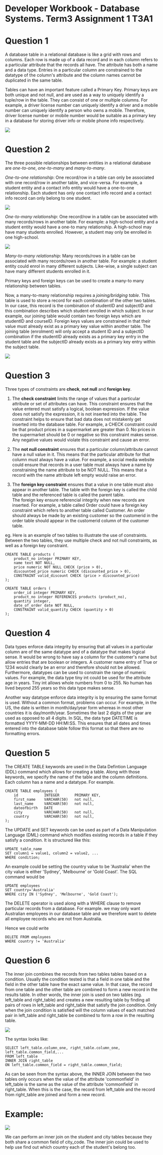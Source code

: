 # Developer Workbook - Database Systems. Term3 Assignment 1 T3A1

# Question 1

A database table in a relational database is like a grid with rows and columns. 
Each row is made up of a data record and in each column refers to a particular attribute that the records all have. The attribute has both a name and a data type.
Entries in a particular column are constrained to the datatype of the column's attribute and the column names cannot be duplicated in the same table. 

Tables can have an important feature called a Primary Key. Primary keys are both unique and not null, and are used as a way to uniquely identify a tuple/row in the table. 
They can consist of one or multiple columns. For example, a driver license number can uniquely identify a driver and a mobile number can uniquely identify a person who owns a mobile.
Therefore, driver license number or mobile number would be suitable as a primary key in a database for storing driver info or mobile phone info respectively.

![](Question1_PK.PNG)


# Question 2

The three possible relationships between entities in a relational database are *one-to-one*, *one-to-many* and *many-to-many*. 

*One-to-one relationship*: One record/row in a table can only be associated with one record/row in another table, and vice-versa.
For example, a student entity and a contact info entity would have a one-to-one relationship. Each student has only one contact info record and a contact info record
can only belong to one student.

![](Question2_one_to_one_relationship.PNG)

*One-to-many relationship*: One record/row in a table can be associated with many records/rows in another table.
For example: a high-school entity and a student entity would have a one-to many relationship. A high-school may have many students enrolled. However, a student may only be enrolled in one high-school.

![](Question2_one_to_many_relationship.PNG)


*Many-to-many relationship*: Many records/rows in a table can be associated with many records/rows in another table.
For example: a student entity could enrol in many different subjects. Like-wise, a single subject can have many different students enrolled in it.


Primary keys and foreign keys can be used to create a many-to many relationship between tables.

Now, a many-to-many relationship requires a *joining/bridging table*. This table is used to store a record for each combination of the other two tables.
In our case, this record is the combination of studentID and subjectID and this combination describes which student enrolled in which subject.
In our example, our joining table would contain two foreign keys which are studentID and courseID. Foreign keys values are constrained in that their value must already exist as a primary key value within another table.
The joining table (enrolment) will only accept a student ID and a subjectID combination if the studentID already exists as a primary key entry in the student table and the subjectID already exists as a primary key entry within the subject table.

![](Question2_many_to_many_relationship.PNG)

# Question 3

Three types of constraints are **check**, **not null** and **foreign key**.

1. The **check constraint** limits the range of values that a particular attribute or set of attributes can have. This constraint ensures that the value entered must satisfy a logical, boolean expression. If the value does not satisfy the expression, it is not inserted into the table.
The constraint helps to ensure that bad data does not mistakenly get inserted into the database table. For example, a CHECK constraint could be that product prices in a supermarket are greater than 0.
No prices in the supermarket should be 0 or negative so this constraint makes sense. Any negative values would violate this constraint and cause an error. 

2. The **not null constraint**  ensures that a particular column/attribute cannot have a null value in it. This means that the particular attribute for that column must always have a value.
For example, a social media website could ensure that records in a user table must always have a name by constraining the name attribute to be NOT NULL. 
This means that a record with the name attribute left empty would raise an error.

3. The **foreign key constraint**  ensures that a value in one table must also appear in another table. The table with the foreign key is called the child table and the referenced table is called the parent table.  
The foreign key ensure referencial integrity when new records are inserted.
For example, a table called Order could have a foreign key constraint which refers to another table called Customer.
An order should always be made by an existing customer so the customerid in the order table should appear in the customerid column of the customer table.


eg. Here is an example of two tables to illustrate the use of constraints. Between the two tables, they use multiple check and not null constraints, as well as a foreign key constraint.

```
CREATE TABLE products (
    product_no integer PRIMARY KEY,
    name text NOT NULL,
    price numeric NOT NULL CHECK (price > 0),
    discounted_price numeric CHECK (discounted_price > 0),
    CONSTRAINT valid_discount CHECK (price > discounted_price)
);

CREATE TABLE orders (
    order_id integer PRIMARY KEY,
    product_no integer REFERENCES products (product_no),
    quantity integer,
    date_of_order date NOT NULL,
    CONSTRAINT valid_quantity CHECK (quantity > 0)
);
```

# Question 4

Data types enforce data integrity by ensuring that all values in a particular column are of the same datatype and of a datatype that makes logical sense.
It would be wrong to have say a column for the customer's name but allow entries that are boolean or integers. A customer name entry of True or 1234 would clearly be an error and therefore should not be allowed.
Furthermore, datatypes can be used to constrain the range of numeric values. For example, the data type tiny int could be used for the attribute age in years.
Tiny int allows whole numbers from 0 to 255. No human has lived beyond 255 years so this data type makes sense.

Another way datatype enforce data integrity is by ensuring the same format is used. 
Without a common format, problems can occur. For example, in the US, the date is written in month/day/year form whereas in most other countries it is day/month/year. 
Sometimes the last 2 digits of the year are used as opposed to all 4 digits. 
In SQL, the data type DATETIME is formatted YYYY-MM-DD HH:MI:SS.
This ensures that all dates and times entered into the database table follow this format so that there are no formatting errors.


# Question 5

The CREATE TABLE keywords are used in the Data Defintion Language (DDL) command which allows for creating a table.
Along with those keywords, we specify the name of the table and the column definitions. Each column has a name and a datatype.
For example. 

```
CREATE TABLE employees (
    id            INTEGER       PRIMARY KEY,
    first_name    VARCHAR(50)   not null,
    last_name     VARCHAR(50)   not null,
    dateofbirth   DATE
    city          VARCHAR(50)   not null,
    country       VARCHAR(50)   not null,
);
```

The UPDATE and SET keywords can be used as part of a Data Manipulation Language (DML) command which modifies existing records in a table if they satisfy a condition.
It is structured like this:
```
UPDATE table_name
SET column1 = value1, column2 = value2, ...
WHERE condition;
```

An example could be setting the country value to be 'Australia' when the city value is either 'Sydney', 'Melbourne' or 'Gold Coast'.
The SQL command would be
```
UPDATE employees
SET country='Australia'
WHERE city IN ('Sydney', 'Melbourne', 'Gold Coast');
```

The DELETE operator is used along with a WHERE clause to remove particular records from a database.
For example. we may only want Australian employees in our database table and we therefore want to delete all employee records who are not from Australia.

Hence we could write
```
DELETE FROM employees
WHERE country != 'Australia'
```


# Question 6

The inner join combines the records from two tables tables based on a condition. Usually the condition tested is that a field in one
table and the field in the other table have the exact same value. In that case, the record from one table and the other table are combined to form a new record in the results table.
In other words, the inner join is used on two tables (eg. left_table and right_table) and creates a new resulting table by finding all pairs of rows in left_table and right_table that satisfy the join condition.
Only when the join condition is satisfied will the column values of each matched pair in left_table and right_table be combined to form a row in the resulting table.

![](sql-inner-join.png)

The syntax looks like:
```
SELECT left_table.column_one, right_table.column_one, left_table.common_field,...
FROM left_table
INNER JOIN right_table
ON left_table.common_field = right_table.common_field;
```
As can be seen from the syntax above, the INNER JOIN between the two tables only occurs when the value of the attribute 'commonfield' in left_table is the same as the value of the attribute 'commonfield' in right_table.
When this is the case, the record from left_table and the record from right_table are joined and form a new record.

# Example: 

![](Question6_inner_join_example.PNG)

We can perform an inner join on the student and city tables because they both share a common field of city_code. 
The inner join could be used to help use find out which country each of the student's belong too.